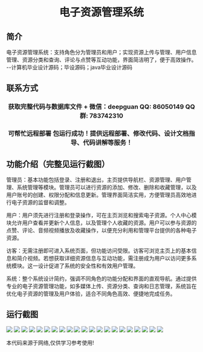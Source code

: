 <p><h1 align="center">电子资源管理系统</h1></p>

## 简介
电子资源管理系统：支持角色分为管理员和用户；实现资源上传与管理、用户信息管理、资源分类和查询、评论与点赞等互动功能，界面简洁明了，便于高效操作。    --计算机毕业设计源码；毕设源码；java毕业设计源码


## 联系方式
<p><h3 align="center">获取完整代码与数据库文件 + 微信：deepguan QQ: 86050149 QQ群: 783742310</h3></p>
<p><h3 align="center">可帮忙远程部署 包运行成功！提供远程部署、修改代码、设计文档指导、代码讲解等服务！</h3></p>

## 功能介绍（完整见运行截图）
管理员：基本功能包括登录、注册和退出，主页提供导航栏、资源管理、用户管理、系统管理等模块。管理员可以进行资源的添加、修改、删除和收藏管理，以及用户账号的创建、权限分配和信息更新。管理界面简洁实用，方便管理员高效地进行电子资源的监督和调整。

用户：用户须先进行注册和登录操作，可在主页浏览和搜索电子资源。个人中心模块允许用户查看并更新个人信息，以及管理个人收藏的资源。用户可以参与资源的点赞、评论、音频视频播放及收藏操作，以便充分利用和管理平台提供的各种电子资源。

访客：无需注册即可进入系统页面，但功能访问受限。访客可浏览主页上的基本信息和简介视频。若想获取详细资源信息与互动功能，需注册成为用户以访问更多系统模块。这一设计促进了系统的安全性和有效用户管理。

系统：整个系统设计简约，强调不同角色的功能分配和界面的直观导航。通过提供专业的电子资源管理功能，如多媒体上传、资源分类、查询和日志管理，系统旨在优化电子资源的管理及用户体验，适合不同角色高效、便捷地完成任务。


## 运行截图
![](https://bs-1329754181.cos.ap-shanghai.myqcloud.com/ssm/ElectronicResourceManagementSystem/img/001.jpg)
![](https://bs-1329754181.cos.ap-shanghai.myqcloud.com/ssm/ElectronicResourceManagementSystem/img/002.jpg)
![](https://bs-1329754181.cos.ap-shanghai.myqcloud.com/ssm/ElectronicResourceManagementSystem/img/003.jpg)
![](https://bs-1329754181.cos.ap-shanghai.myqcloud.com/ssm/ElectronicResourceManagementSystem/img/004.jpg)
![](https://bs-1329754181.cos.ap-shanghai.myqcloud.com/ssm/ElectronicResourceManagementSystem/img/005.jpg)
![](https://bs-1329754181.cos.ap-shanghai.myqcloud.com/ssm/ElectronicResourceManagementSystem/img/006.jpg)
![](https://bs-1329754181.cos.ap-shanghai.myqcloud.com/ssm/ElectronicResourceManagementSystem/img/007.jpg)
![](https://bs-1329754181.cos.ap-shanghai.myqcloud.com/ssm/ElectronicResourceManagementSystem/img/008.jpg)
![](https://bs-1329754181.cos.ap-shanghai.myqcloud.com/ssm/ElectronicResourceManagementSystem/img/009.jpg)
![](https://bs-1329754181.cos.ap-shanghai.myqcloud.com/ssm/ElectronicResourceManagementSystem/img/010.jpg)
![](https://bs-1329754181.cos.ap-shanghai.myqcloud.com/ssm/ElectronicResourceManagementSystem/img/011.jpg)
![](https://bs-1329754181.cos.ap-shanghai.myqcloud.com/ssm/ElectronicResourceManagementSystem/img/012.jpg)
![](https://bs-1329754181.cos.ap-shanghai.myqcloud.com/ssm/ElectronicResourceManagementSystem/img/013.jpg)
![](https://bs-1329754181.cos.ap-shanghai.myqcloud.com/ssm/ElectronicResourceManagementSystem/img/014.jpg)
![](https://bs-1329754181.cos.ap-shanghai.myqcloud.com/ssm/ElectronicResourceManagementSystem/img/015.jpg)
![](https://bs-1329754181.cos.ap-shanghai.myqcloud.com/ssm/ElectronicResourceManagementSystem/img/016.jpg)
![](https://bs-1329754181.cos.ap-shanghai.myqcloud.com/ssm/ElectronicResourceManagementSystem/img/017.jpg)
![](https://bs-1329754181.cos.ap-shanghai.myqcloud.com/ssm/ElectronicResourceManagementSystem/img/018.jpg)
![](https://bs-1329754181.cos.ap-shanghai.myqcloud.com/ssm/ElectronicResourceManagementSystem/img/019.jpg)
![](https://bs-1329754181.cos.ap-shanghai.myqcloud.com/ssm/ElectronicResourceManagementSystem/img/020.jpg)
![](https://bs-1329754181.cos.ap-shanghai.myqcloud.com/ssm/ElectronicResourceManagementSystem/img/021.jpg)

<p>本代码来源于网络,仅供学习参考使用!</p>
